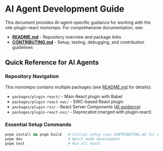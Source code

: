 # AI Agent Development Guide

This document provides AI-agent-specific guidance for working with the vite-plugin-react monorepo. For comprehensive documentation, see:

- **[README.md](README.md)** - Repository overview and package links
- **[CONTRIBUTING.md](CONTRIBUTING.md)** - Setup, testing, debugging, and contribution guidelines

## Quick Reference for AI Agents

### Repository Navigation

This monorepo contains multiple packages (see [README.md](README.md#packages) for details):

- `packages/plugin-react/` - Main React plugin with Babel
- `packages/plugin-react-swc/` - SWC-based React plugin
- `packages/plugin-rsc/` - React Server Components ([AI guidance](packages/plugin-rsc/AGENTS.md))
- `packages/plugin-react-oxc/` - Deprecated (merged with plugin-react)

### Essential Setup Commands

```bash
pnpm install && pnpm build   # Initial setup (see CONTRIBUTING.md for details)
pnpm dev                     # Watch mode development
pnpm test                    # Run all tests
```
